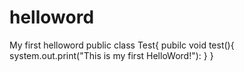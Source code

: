 # helloword
My first helloword
public class Test{
  pubilc void test(){
    system.out.print("This is my first HelloWord!"):
  }
}


